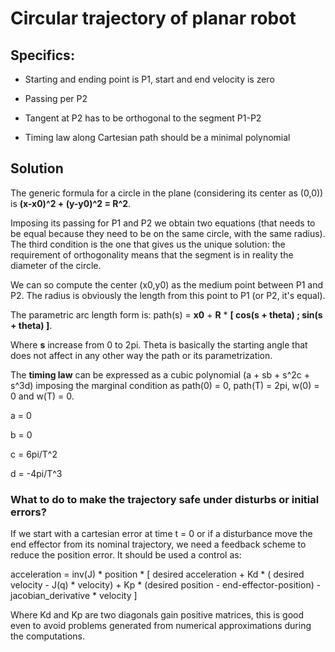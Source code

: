 # Circular trajectory of planar robot

## Specifics:

- Starting and ending point is P1, start and end velocity is zero

- Passing per P2

- Tangent at P2 has to be orthogonal to the segment P1-P2

- Timing law along Cartesian path should be a minimal polynomial

## Solution

The generic formula for a circle in the plane (considering its center as (0,0)) is **(x-x0)^2 + (y-y0)^2 = R^2**.

Imposing its passing for P1 and P2 we obtain two equations (that needs to be equal because they need to be on the same circle, with the same radius).
The third condition is the one that gives us the unique solution: the requirement of orthogonality means that the segment is in reality the diameter of the circle.

We can so compute the center (x0,y0) as the medium point between P1 and P2. The radius is obviously the length from this point to P1 (or P2, it's equal). 

The parametric arc length form is: path(s) = **x0** + **R** * **[ cos(s + theta) ; sin(s + theta) ]**.

Where **s** increase from 0 to 2pi. Theta is basically the starting angle that does not affect in any other way the path or its parametrization. 

The **timing law** can be expressed as a cubic polynomial (a + sb + s^2c + s^3d) imposing the marginal condition as path(0) = 0, path(T) = 2pi, w(0) = 0 and w(T) = 0. 

a = 0

b = 0

c = 6pi/T^2

d = -4pi/T^3

### What to do to make the trajectory safe under disturbs or initial errors?

If we start with a cartesian error at time t = 0 or if a disturbance move the end effector from its nominal trajectory, we need a feedback scheme to reduce the position error. It should be used a control as:

acceleration = inv(J) * position * [ desired acceleration + Kd * ( desired velocity - J(q) * velocity) + Kp * (desired position - end-effector-position) - jacobian_derivative * velocity ]

Where Kd and Kp are two diagonals gain positive matrices, this is good even to avoid problems generated from numerical approximations during the computations. 
